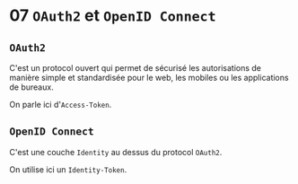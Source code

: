 # 07 `OAuth2` et `OpenID Connect`

## `OAuth2`

C'est un protocol ouvert qui permet de sécurisé les autorisations de manière simple et standardisée pour le web, les mobiles ou les applications de bureaux.

On parle ici d'`Access-Token`.



## `OpenID Connect`

C'est une couche `Identity` au dessus du protocol `OAuth2`.

On utilise ici un `Identity-Token`.